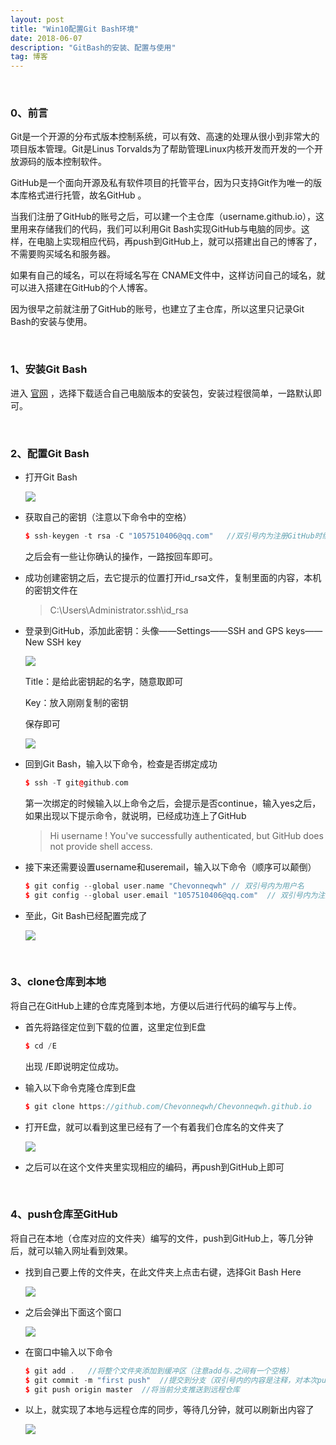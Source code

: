 ```yaml
---
layout: post
title: "Win10配置Git Bash环境"
date: 2018-06-07
description: "GitBash的安装、配置与使用"
tag: 博客
---
```




<br>

### 0、前言

Git是一个开源的分布式版本控制系统，可以有效、高速的处理从很小到非常大的项目版本管理。Git是Linus Torvalds为了帮助管理Linux内核开发而开发的一个开放源码的版本控制软件。

GitHub是一个面向开源及私有软件项目的托管平台，因为只支持Git作为唯一的版本库格式进行托管，故名GitHub 。

当我们注册了GitHub的账号之后，可以建一个主仓库（username.github.io），这里用来存储我们的代码，我们可以利用Git Bash实现GitHub与电脑的同步。这样，在电脑上实现相应代码，再push到GitHub上，就可以搭建出自己的博客了，不需要购买域名和服务器。

如果有自己的域名，可以在将域名写在 CNAME文件中，这样访问自己的域名，就可以进入搭建在GitHub的个人博客。

因为很早之前就注册了GitHub的账号，也建立了主仓库，所以这里只记录Git Bash的安装与使用。

<br>



### 1、安装Git Bash

进入 [官网](https://git-scm.com) ，选择下载适合自己电脑版本的安装包，安装过程很简单，一路默认即可。

<br>



### 2、配置Git Bash

- 打开Git Bash

  ![](/images/posts/blog/a1.jpg)

- 获取自己的密钥（注意以下命令中的空格）

  ```c++
  $ ssh-keygen -t rsa -C "1057510406@qq.com"   //双引号内为注册GitHub时绑定的邮箱账号
  ```

  之后会有一些让你确认的操作，一路按回车即可。

- 成功创建密钥之后，去它提示的位置打开id_rsa文件，复制里面的内容，本机的密钥文件在

  > C:\Users\Administrator\.ssh\id_rsa

- 登录到GitHub，添加此密钥：头像——Settings——SSH and GPS keys——New SSH key

  ![](/images/posts/blog/a2.jpg)

  Title：是给此密钥起的名字，随意取即可

  Key：放入刚刚复制的密钥

  保存即可

  ![](/images/posts/blog/a3.jpg)

- 回到Git Bash，输入以下命令，检查是否绑定成功

  ```C++
  $ ssh -T git@github.com
  ```

  第一次绑定的时候输入以上命令之后，会提示是否continue，输入yes之后，如果出现以下提示命令，就说明，已经成功连上了GitHub

  > Hi username ! You've successfully authenticated, but GitHub does not provide shell access. 

- 接下来还需要设置username和useremail，输入以下命令（顺序可以颠倒）

  ```C++
  $ git config --global user.name "Chevonneqwh"	// 双引号内为用户名
  $ git config --global user.email "1057510406@qq.com"	// 双引号内为注册邮箱
  ```

- 至此，Git Bash已经配置完成了

  ![](/images/posts/blog/a4.jpg)

<br>



### 3、clone仓库到本地

将自己在GitHub上建的仓库克隆到本地，方便以后进行代码的编写与上传。

- 首先将路径定位到下载的位置，这里定位到E盘

  ```C++
  $ cd /E
  ```

  出现 /E即说明定位成功。

- 输入以下命令克隆仓库到E盘

  ```c++
  $ git clone https://github.com/Chevonneqwh/Chevonneqwh.github.io      //网址为仓库的地址
  ```

- 打开E盘，就可以看到这里已经有了一个有着我们仓库名的文件夹了

  ![](/images/posts/blog/a5.jpg)

- 之后可以在这个文件夹里实现相应的编码，再push到GitHub上即可

<br>



### 4、push仓库至GitHub

将自己在本地（仓库对应的文件夹）编写的文件，push到GitHub上，等几分钟后，就可以输入网址看到效果。

- 找到自己要上传的文件夹，在此文件夹上点击右键，选择Git Bash Here

  ![](/images/posts/blog/a6.jpg)

- 之后会弹出下面这个窗口

  ![](/images/posts/blog/a7.jpg)

- 在窗口中输入以下命令

  ```C++
  $ git add .	//将整个文件夹添加到缓冲区（注意add与.之间有一个空格）
  $ git commit -m "first push" 	//提交到分支（双引号内的内容是注释，对本次push进行说明，随意填写即可）
  $ git push origin master	//将当前分支推送到远程仓库
  ```

- 以上，就实现了本地与远程仓库的同步，等待几分钟，就可以刷新出内容了

  ![](/images/posts/blog/a8.jpg)